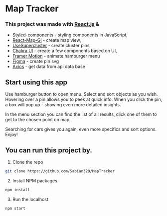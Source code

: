 # Map Tracker

### This project was made with [React.js](https://reactjs.org/) &

- [Styled-components](https://styled-components.com/) - styling components in JavaScript,
- [React-Map-Gl](https://visgl.github.io/react-map-gl/) - create map view,
- [UseSupercluster](https://github.com/leighhalliday/use-supercluster) - create cluster pins,
- [Chakra UI](https://chakra-ui.com/) - create a few components based on UI,
- [Framer Motion](https://www.framer.com/docs/) - animate hamburger menu
- [Figma](https://www.figma.com/) - create pin svg
- [Axios](https://axios-http.com/) - get data from api data base

## Start using this app

Use hamburger button to open menu. Select and sort objects as you wish. Hovering over a pin allows you to peek at quick info. When you click the pin, a box will pop up - showing even more detailed insights.

In the menu section you can find the list of all results, click one of them to get to the chosen point on map.

Searching for cars gives you again, even more specifics and sort options. Enjoy!

## You can run this project by.

1.  Clone the repo

```sh
git clone https://github.com/Sabian329/MapTracker
```

2.  Install NPM packages

```sh
npm install
```

3.  Run the localhost

```sh
npm start
```
